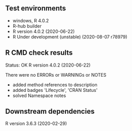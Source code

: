 ## Test environments
* windows, R 4.0.2
* R-hub builder
* R version 4.0.2 (2020-06-22)
* R Under development (unstable) (2020-08-07 r78979)

## R CMD check results
Status: OK
R version 4.0.2 (2020-06-22)

There were no ERRORs or WARNINGs or NOTES

  * added method references to description
  * added badges 'Lifecycle', 'CRAN Status'
  * solved Namespace notes
  
## Downstream dependencies
R version 3.6.3 (2020-02-29)
